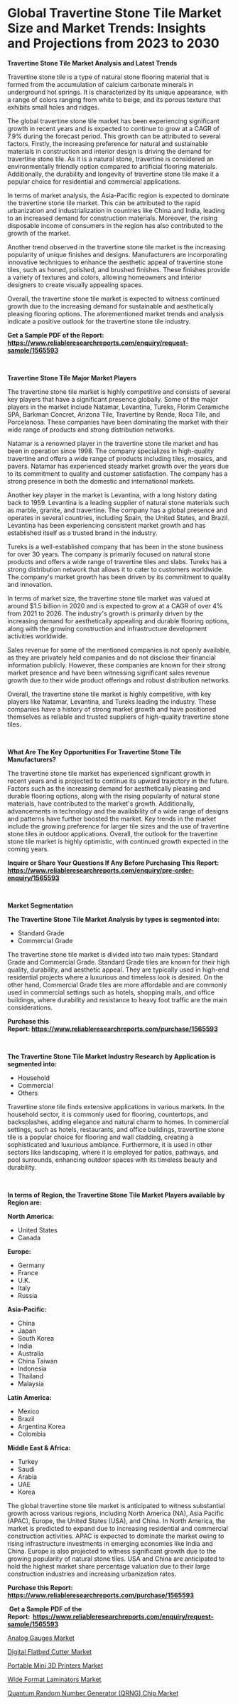 <p><h1>Global Travertine Stone Tile Market Size and Market Trends: Insights and Projections from 2023 to 2030</h1></p><p><strong>Travertine Stone Tile Market Analysis and Latest Trends</strong></p>
<p><p>Travertine stone tile is a type of natural stone flooring material that is formed from the accumulation of calcium carbonate minerals in underground hot springs. It is characterized by its unique appearance, with a range of colors ranging from white to beige, and its porous texture that exhibits small holes and ridges.</p><p>The global travertine stone tile market has been experiencing significant growth in recent years and is expected to continue to grow at a CAGR of 7.9% during the forecast period. This growth can be attributed to several factors. Firstly, the increasing preference for natural and sustainable materials in construction and interior design is driving the demand for travertine stone tile. As it is a natural stone, travertine is considered an environmentally friendly option compared to artificial flooring materials. Additionally, the durability and longevity of travertine stone tile make it a popular choice for residential and commercial applications.</p><p>In terms of market analysis, the Asia-Pacific region is expected to dominate the travertine stone tile market. This can be attributed to the rapid urbanization and industrialization in countries like China and India, leading to an increased demand for construction materials. Moreover, the rising disposable income of consumers in the region has also contributed to the growth of the market.</p><p>Another trend observed in the travertine stone tile market is the increasing popularity of unique finishes and designs. Manufacturers are incorporating innovative techniques to enhance the aesthetic appeal of travertine stone tiles, such as honed, polished, and brushed finishes. These finishes provide a variety of textures and colors, allowing homeowners and interior designers to create visually appealing spaces.</p><p>Overall, the travertine stone tile market is expected to witness continued growth due to the increasing demand for sustainable and aesthetically pleasing flooring options. The aforementioned market trends and analysis indicate a positive outlook for the travertine stone tile industry.</p></p>
<p><strong>Get a Sample PDF of the Report:&nbsp; <a href="https://www.reliableresearchreports.com/enquiry/request-sample/1565593">https://www.reliableresearchreports.com/enquiry/request-sample/1565593</a></strong></p>
<p>&nbsp;</p>
<p><strong>Travertine Stone Tile Major Market Players</strong></p>
<p><p>The travertine stone tile market is highly competitive and consists of several key players that have a significant presence globally. Some of the major players in the market include Natamar, Levantina, Tureks, Florim Ceramiche SPA, Barkman Concret, Arizona Tile, Travertine by Rende, Roca Tile, and Porcelanosa. These companies have been dominating the market with their wide range of products and strong distribution networks.</p><p>Natamar is a renowned player in the travertine stone tile market and has been in operation since 1998. The company specializes in high-quality travertine and offers a wide range of products including tiles, mosaics, and pavers. Natamar has experienced steady market growth over the years due to its commitment to quality and customer satisfaction. The company has a strong presence in both the domestic and international markets.</p><p>Another key player in the market is Levantina, with a long history dating back to 1959. Levantina is a leading supplier of natural stone materials such as marble, granite, and travertine. The company has a global presence and operates in several countries, including Spain, the United States, and Brazil. Levantina has been experiencing consistent market growth and has established itself as a trusted brand in the industry.</p><p>Tureks is a well-established company that has been in the stone business for over 30 years. The company is primarily focused on natural stone products and offers a wide range of travertine tiles and slabs. Tureks has a strong distribution network that allows it to cater to customers worldwide. The company's market growth has been driven by its commitment to quality and innovation.</p><p>In terms of market size, the travertine stone tile market was valued at around $1.5 billion in 2020 and is expected to grow at a CAGR of over 4% from 2021 to 2026. The industry's growth is primarily driven by the increasing demand for aesthetically appealing and durable flooring options, along with the growing construction and infrastructure development activities worldwide.</p><p>Sales revenue for some of the mentioned companies is not openly available, as they are privately held companies and do not disclose their financial information publicly. However, these companies are known for their strong market presence and have been witnessing significant sales revenue growth due to their wide product offerings and robust distribution networks.</p><p>Overall, the travertine stone tile market is highly competitive, with key players like Natamar, Levantina, and Tureks leading the industry. These companies have a history of strong market growth and have positioned themselves as reliable and trusted suppliers of high-quality travertine stone tiles.</p></p>
<p>&nbsp;</p>
<p><strong>What Are The Key Opportunities For Travertine Stone Tile Manufacturers?</strong></p>
<p><p>The travertine stone tile market has experienced significant growth in recent years and is projected to continue its upward trajectory in the future. Factors such as the increasing demand for aesthetically pleasing and durable flooring options, along with the rising popularity of natural stone materials, have contributed to the market's growth. Additionally, advancements in technology and the availability of a wide range of designs and patterns have further boosted the market. Key trends in the market include the growing preference for larger tile sizes and the use of travertine stone tiles in outdoor applications. Overall, the outlook for the travertine stone tile market is highly optimistic, with continued growth expected in the coming years.</p></p>
<p><strong>Inquire or Share Your Questions If Any Before Purchasing This Report: <a href="https://www.reliableresearchreports.com/enquiry/pre-order-enquiry/1565593">https://www.reliableresearchreports.com/enquiry/pre-order-enquiry/1565593</a></strong></p>
<p>&nbsp;</p>
<p><strong>Market Segmentation</strong></p>
<p><strong>The Travertine Stone Tile Market Analysis by types is segmented into:</strong></p>
<p><ul><li>Standard Grade</li><li>Commercial Grade</li></ul></p>
<p><p>The travertine stone tile market is divided into two main types: Standard Grade and Commercial Grade. Standard Grade tiles are known for their high quality, durability, and aesthetic appeal. They are typically used in high-end residential projects where a luxurious and timeless look is desired. On the other hand, Commercial Grade tiles are more affordable and are commonly used in commercial settings such as hotels, shopping malls, and office buildings, where durability and resistance to heavy foot traffic are the main considerations.</p></p>
<p><strong>Purchase this Report:&nbsp;<a href="https://www.reliableresearchreports.com/purchase/1565593">https://www.reliableresearchreports.com/purchase/1565593</a></strong></p>
<p>&nbsp;</p>
<p><strong>The Travertine Stone Tile Market Industry Research by Application is segmented into:</strong></p>
<p><ul><li>Household</li><li>Commercial</li><li>Others</li></ul></p>
<p><p>Travertine stone tile finds extensive applications in various markets. In the household sector, it is commonly used for flooring, countertops, and backsplashes, adding elegance and natural charm to homes. In commercial settings, such as hotels, restaurants, and office buildings, travertine stone tile is a popular choice for flooring and wall cladding, creating a sophisticated and luxurious ambiance. Furthermore, it is used in other sectors like landscaping, where it is employed for patios, pathways, and pool surrounds, enhancing outdoor spaces with its timeless beauty and durability.</p></p>
<p>&nbsp;</p>
<p><strong>In terms of Region, the Travertine Stone Tile Market Players available by Region are:</strong></p>
<p>
    <p> <strong> North America: </strong>
        <ul>
            <li>United States</li>
            <li>Canada</li>
        </ul>
        </p> 
    <p> <strong> Europe: </strong>
        <ul>
            <li>Germany</li>
            <li>France</li>
            <li>U.K.</li>
            <li>Italy</li>
            <li>Russia</li>
        </ul>
        </p> 
    <p> <strong> Asia-Pacific: </strong>
        <ul>
            <li>China</li>
            <li>Japan</li>
            <li>South Korea</li>
            <li>India</li>
            <li>Australia</li>
            <li>China Taiwan</li>
            <li>Indonesia</li>
            <li>Thailand</li>
            <li>Malaysia</li>
        </ul>
        </p> 
    <p> <strong> Latin America: </strong>
        <ul>
            <li>Mexico</li>
            <li>Brazil</li>
            <li>Argentina Korea</li>
            <li>Colombia</li>
        </ul>
        </p> 
    <p> <strong> Middle East & Africa: </strong>
        <ul>
            <li>Turkey</li>
            <li>Saudi</li>
            <li>Arabia</li>
            <li>UAE</li>
            <li>Korea</li>
        </ul>
    </p>
    </p>
<p><p>The global travertine stone tile market is anticipated to witness substantial growth across various regions, including North America (NA), Asia Pacific (APAC), Europe, the United States (USA), and China. In North America, the market is predicted to expand due to increasing residential and commercial construction activities. APAC is expected to dominate the market owing to rising infrastructure investments in emerging economies like India and China. Europe is also projected to witness significant growth due to the growing popularity of natural stone tiles. USA and China are anticipated to hold the highest market share percentage valuation due to their large construction industries and increasing urbanization rates.</p></p>
<p><strong>Purchase this Report: <a href="https://www.reliableresearchreports.com/purchase/1565593">https://www.reliableresearchreports.com/purchase/1565593</a></strong></p>
<p>&nbsp;<strong>Get a Sample PDF of the Report:&nbsp;&nbsp;<a href="https://www.reliableresearchreports.com/enquiry/request-sample/1565593">https://www.reliableresearchreports.com/enquiry/request-sample/1565593</a></strong></p>
<p><strong></strong></p>
<p><p><a href="https://medium.com/@there.mix.bring/analog-gauges-market-size-cagr-trends-2024-2030-b3be0e1c7083">Analog Gauges Market</a></p><p><a href="https://medium.com/@palm.quick.roof/digital-flatbed-cutter-nbsp-market-focuses-on-market-share-size-and-projected-forecast-till-2030-279e566f7530">Digital Flatbed Cutter Market</a></p><p><a href="https://medium.com/@index.mill.peace/portable-mini-3d-printers-market-competitive-analysis-market-trends-and-forecast-to-2030-c2e256d4a67a">Portable Mini 3D Printers Market</a></p><p><a href="https://medium.com/@read.code.store/wide-format-laminators-market-comprehensive-assessment-by-type-application-and-geography-24b1df1d40fa">Wide Format Laminators Market</a></p><p><a href="https://medium.com/@v25590012/analyzing-quantum-random-number-generator-qrng-chip-market-global-industry-perspective-and-965e8493ed8e">Quantum Random Number Generator (QRNG) Chip Market</a></p></p>